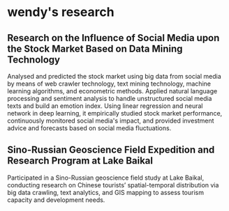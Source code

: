 # wendy's research

## Research on the Influence of Social Media upon the Stock Market Based on Data Mining Technology

Analysed and predicted the stock market using big data from social media by means of web crawler technology, text mining technology, machine learning algorithms, and econometric methods. Applied natural language processing and sentiment analysis to handle unstructured social media texts and build an emotion index. Using linear regression and neural network in deep learning, it empirically studied stock market performance, continuously monitored social media's impact, and provided investment advice and forecasts based on social media fluctuations.


## Sino-Russian Geoscience Field Expedition and Research Program at Lake Baikal

Participated in a Sino-Russian geoscience field study at Lake Baikal, conducting research on Chinese tourists’ spatial-temporal distribution via big data crawling, text analytics, and GIS mapping to assess tourism capacity and development needs.
